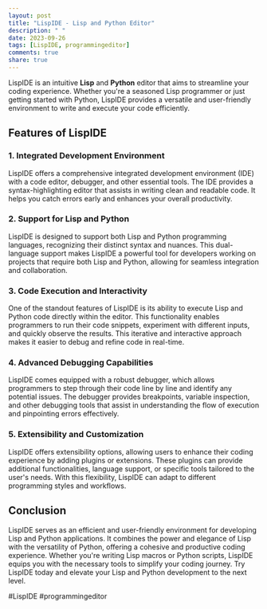 ```yaml
---
layout: post
title: "LispIDE - Lisp and Python Editor"
description: " "
date: 2023-09-26
tags: [LispIDE, programmingeditor]
comments: true
share: true
---
```


LispIDE is an intuitive **Lisp** and **Python** editor that aims to streamline your coding experience. Whether you're a seasoned Lisp programmer or just getting started with Python, LispIDE provides a versatile and user-friendly environment to write and execute your code efficiently.

## Features of LispIDE

### 1. Integrated Development Environment

LispIDE offers a comprehensive integrated development environment (IDE) with a code editor, debugger, and other essential tools. The IDE provides a syntax-highlighting editor that assists in writing clean and readable code. It helps you catch errors early and enhances your overall productivity.

### 2. Support for Lisp and Python

LispIDE is designed to support both Lisp and Python programming languages, recognizing their distinct syntax and nuances. This dual-language support makes LispIDE a powerful tool for developers working on projects that require both Lisp and Python, allowing for seamless integration and collaboration.

### 3. Code Execution and Interactivity

One of the standout features of LispIDE is its ability to execute Lisp and Python code directly within the editor. This functionality enables programmers to run their code snippets, experiment with different inputs, and quickly observe the results. This iterative and interactive approach makes it easier to debug and refine code in real-time.

### 4. Advanced Debugging Capabilities

LispIDE comes equipped with a robust debugger, which allows programmers to step through their code line by line and identify any potential issues. The debugger provides breakpoints, variable inspection, and other debugging tools that assist in understanding the flow of execution and pinpointing errors effectively.

### 5. Extensibility and Customization

LispIDE offers extensibility options, allowing users to enhance their coding experience by adding plugins or extensions. These plugins can provide additional functionalities, language support, or specific tools tailored to the user's needs. With this flexibility, LispIDE can adapt to different programming styles and workflows.

## Conclusion

LispIDE serves as an efficient and user-friendly environment for developing Lisp and Python applications. It combines the power and elegance of Lisp with the versatility of Python, offering a cohesive and productive coding experience. Whether you're writing Lisp macros or Python scripts, LispIDE equips you with the necessary tools to simplify your coding journey. Try LispIDE today and elevate your Lisp and Python development to the next level.

#LispIDE #programmingeditor